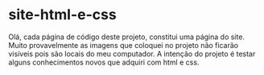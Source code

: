 # site-html-e-css
Olá, cada página de código deste projeto, constitui uma página do site. Muito provavelmente as imagens que coloquei no projeto não ficarão visíveis pois são locais
do meu computador. A intenção do projeto é testar alguns conhecimentos novos que adquiri com html e css.
